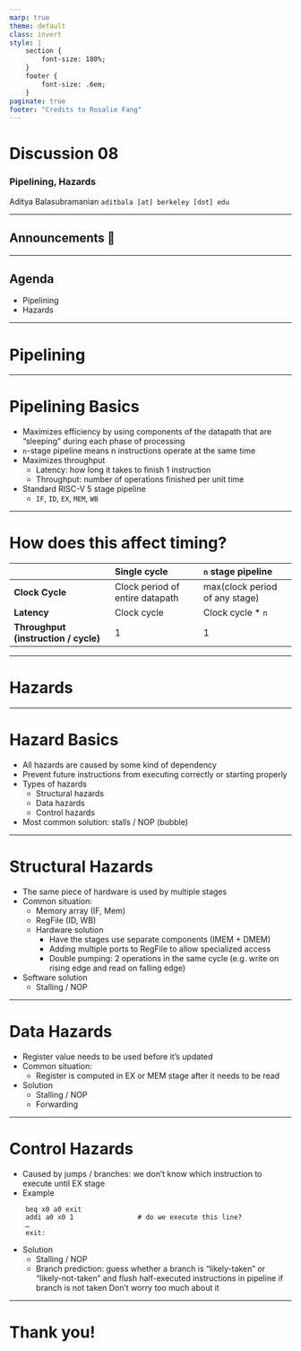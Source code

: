```yaml
---
marp: true
theme: default
class: invert
style: |
    section {
        font-size: 180%;
    }
    footer {
        font-size: .6em;
    }
paginate: true
footer: "Credits to Rosalie Fang"
---
```


<!-- 
_paginate: false
_footer: Slides available at [`teaching.aditbala.com`](https://teaching.aditbala.com)
_class: invert
-->

# <!--fit--> Discussion 08

### Pipelining, Hazards


Aditya Balasubramanian
`aditbala [at] berkeley [dot] edu`


---
<!-- 
_footer: ""
-->

## Announcements :mega:


---

## Agenda

- Pipelining
- Hazards

---
<!-- 
_backgroundColor: #3333
-->

# <!-- fit --> Pipelining

---

# Pipelining Basics

- Maximizes efficiency by using components of the datapath that are “sleeping” during each phase of processing
- `n`-stage pipeline means n instructions operate at the same time
- Maximizes throughput
    - Latency: how long it takes to finish 1 instruction
    - Throughput: number of operations finished per unit time
- Standard RISC-V 5 stage pipeline
    - `IF`, `ID`, `EX`, `MEM`, `WB`




---

# How does this affect timing?



|  | Single cycle | `n` stage pipeline |
|:-----------  | :----------- | :----------- |
| **Clock Cycle** | Clock period of entire datapath| 	max(clock period of any stage)  |
| **Latency** |   Clock cycle  | 	 Clock cycle * `n`  |
| **Throughput (instruction / cycle)** |   1  | 	 1   |


---


<!-- 
_backgroundColor: #3333
-->

# <!-- fit --> Hazards

---
# Hazard Basics

- All hazards are caused by some kind of dependency
- Prevent future instructions from executing correctly or starting properly
- Types of hazards
    - Structural hazards
    - Data hazards
    - Control hazards
- Most common solution: stalls / NOP (bubble)


---

# Structural Hazards

- The same piece of hardware is used by multiple stages
- Common situation: 
    - Memory array (IF, Mem)
    - RegFile (ID, WB)
    - Hardware solution
        - Have the stages use separate components (IMEM + DMEM)
        - Adding multiple ports to RegFile to allow specialized access
        - Double pumping: 2 operations in the same cycle (e.g. write on rising edge and read on falling edge)
- Software solution
    - Stalling / NOP


---

# Data Hazards

- Register value needs to be used before it’s updated
- Common situation: 
    - Register is computed in EX or MEM stage after it needs to be read
- Solution
    - Stalling / NOP
    - Forwarding


--- 
# Control Hazards

- Caused by jumps / branches: we don’t know which instruction to execute until EX stage
- Example
```RISC-V
    beq x0 a0 exit
    addi a0 x0 1				# do we execute this line?
    …
    exit:
```
- Solution
    - Stalling / NOP
    - Branch prediction: guess whether a branch is “likely-taken” or “likely-not-taken” and flush half-executed instructions in pipeline if branch is not taken
    Don’t worry too much about it




---

# Thank you!